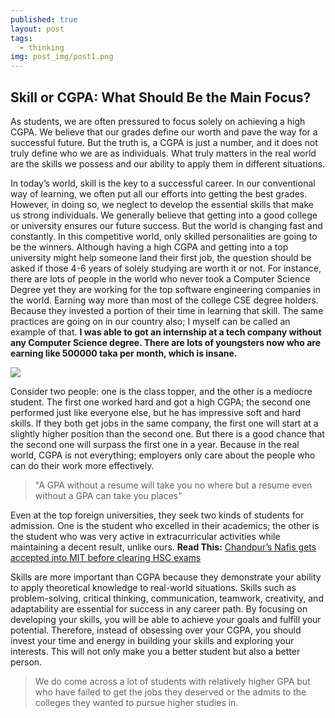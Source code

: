 ```yaml
---
published: true
layout: post
tags:
  - thinking
img: post_img/post1.png
---
```

## Skill or CGPA: What Should Be the Main Focus?

As students, we are often pressured to focus solely on achieving a high CGPA. We believe that our grades define our worth and pave the way for a successful future. But the truth is, a CGPA is just a number, and it does not truly define who we are as individuals. What truly matters in the real world are the skills we possess and our ability to apply them in different situations.

In today’s world, skill is the key to a successful career. In our conventional way of learning, we often put all our efforts into getting the best grades. However, in doing so, we neglect to develop the essential skills that make us strong individuals. We generally believe that getting into a good college or university ensures our future success. But the world is changing fast and constantly. In this competitive world, only skilled personalities are going to be the winners. Although having a high CGPA and getting into a top university might help someone land their first job, the question should be asked if those 4-6 years of solely studying are worth it or not. For instance, there are lots of people in the world who never took a Computer Science Degree yet they are working for the top software engineering companies in the world. Earning way more than most of the college CSE degree holders. Because they invested a portion of their time in learning that skill. The same practices are going on in our country also; I myself can be called an example of that. **I was able to got an internship at a tech company without any Computer Science degree. There are lots of youngsters now who are earning like 500000 taka per month, which is insane.**

![]({{site.baseurl}}/assets/img/post_img/post11.jpeg)

Consider two people: one is the class topper, and the other is a mediocre student. The first one worked hard and got a high CGPA; the second one performed just like everyone else, but he has impressive soft and hard skills. If they both get jobs in the same company, the first one will start at a slightly higher position than the second one. But there is a good chance that the second one will surpass the first one in a year. Because in the real world, CGPA is not everything; employers only care about the people who can do their work more effectively.
> "A GPA without a resume will take you no where but a resume even without a GPA can take you places"

Even at the top foreign universities, they seek two kinds of students for admission. One is the student who excelled in their academics; the other is the student who was very active in extracurricular activities while maintaining a decent result, unlike ours.
**Read This:** [Chandpur’s Nafis gets accepted into MIT before clearing HSC exams](https://www.dhakatribune.com/bangladesh/2023/03/17/chandpurs-nafis-gets-accepted-in-mit-before-clearing-hsc)

Skills are more important than CGPA because they demonstrate your ability to apply theoretical knowledge to real-world situations. Skills such as problem-solving, critical thinking, communication, teamwork, creativity, and adaptability are essential for success in any career path. By focusing on developing your skills, you will be able to achieve your goals and fulfill your potential. Therefore, instead of obsessing over your CGPA, you should invest your time and energy in building your skills and exploring your interests. This will not only make you a better student but also a better person.

> We do come across a lot of students with relatively higher GPA but who have failed to get the jobs they deserved or the admits to the colleges they wanted to pursue higher studies in.







